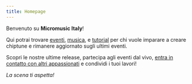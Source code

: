 ```yaml
---
title: Homepage
---
```


Benvenuto su **Micromusic Italy**!

Qui potrai trovare [eventi](/eventi), [musica](/musica), e [tutorial](/categories/tutorial) per chi vuole imparare a creare chiptune e rimanere aggiornato sugli ultimi eventi.

Scopri le nostre ultime release, partecipa agli eventi dal vivo, [entra in contatto con altri appassionati](/contatti) e condividi i tuoi lavori!

_La scena ti aspetta!_